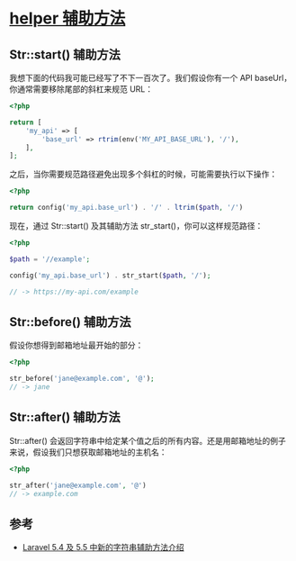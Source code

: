 # [helper 辅助方法](https://laravel-china.org/docs/laravel/5.5/helpers/1320)

## Str::start() 辅助方法

我想下面的代码我可能已经写了不下一百次了。我们假设你有一个 API baseUrl，你通常需要移除尾部的斜杠来规范 URL：

```php
<?php

return [
    'my_api' => [
        'base_url' => rtrim(env('MY_API_BASE_URL'), '/'),
    ],
];
```

之后，当你需要规范路径避免出现多个斜杠的时候，可能需要执行以下操作：

```php
<?php

return config('my_api.base_url') . '/' . ltrim($path, '/')
```

现在，通过 Str::start() 及其辅助方法 str_start()，你可以这样规范路径：

```php
<?php

$path = '//example';

config('my_api.base_url') . str_start($path, '/');

// -> https://my-api.com/example
```

## Str::before() 辅助方法

假设你想得到邮箱地址最开始的部分：

```php
<?php

str_before('jane@example.com', '@');
// -> jane
```

## Str::after() 辅助方法

Str::after() 会返回字符串中给定某个值之后的所有内容。还是用邮箱地址的例子来说，假设我们只想获取邮箱地址的主机名：

```php
<?php

str_after('jane@example.com', '@')
// -> example.com
```

## 参考

- [Laravel 5.4 及 5.5 中新的字符串辅助方法介绍](https://9iphp.com/web/laravel/new-laravel-string-helpers-in-laravel-55.html)

